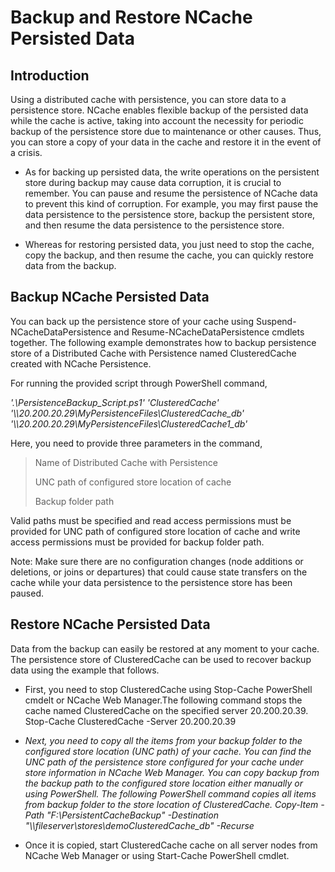 # Backup and Restore NCache Persisted Data

## Introduction

Using a distributed cache with persistence, you can store data to a
persistence store. NCache enables flexible backup of the persisted data
while the cache is active, taking into account the necessity for
periodic backup of the persistence store due to maintenance or other
causes. Thus, you can store a copy of your data in the cache and restore
it in the event of a crisis.

-   As for backing up persisted data, the write operations on the
    persistent store during backup may cause data corruption, it is
    crucial to remember. You can pause and resume the persistence of
    NCache data to prevent this kind of corruption. For example, you may
    first pause the data persistence to the persistence store, backup
    the persistent store, and then resume the data persistence to the
    persistence store.

-   Whereas for restoring persisted data, you just need to stop the
    cache, copy the backup, and then resume the cache, you can quickly
    restore data from the backup.

## **Backup NCache Persisted Data**

You can back up the persistence store of your cache using
Suspend-NCacheDataPersistence and Resume-NCacheDataPersistence cmdlets
together. The following example demonstrates how to backup persistence
store of a Distributed Cache with Persistence named ClusteredCache
created with NCache Persistence.

For running the provided script through PowerShell command,

*\'.\\PersistenceBackup_Script.ps1\' \'ClusteredCache\'
\'\\\\20.200.20.29\\MyPersistenceFiles\\ClusteredCache_db\'
\'\\\\20.200.20.29\\MyPersistenceFiles\\ClusteredCache1_db\'*

Here, you need to provide three parameters in the command,

> Name of Distributed Cache with Persistence
>
> UNC path of configured store location of cache
>
> Backup folder path

Valid paths must be specified and read access permissions must be
provided for UNC path of configured store location of cache and write
access permissions must be provided for backup folder path.

Note: Make sure there are no configuration changes (node additions or
deletions, or joins or departures) that could cause state transfers on
the cache while your data persistence to the persistence store has been
paused.

## **Restore NCache Persisted Data**

Data from the backup can easily be restored at any moment to your cache.
The persistence store of ClusteredCache can be used to recover backup
data using the example that follows.

-   First, you need to stop ClusteredCache using Stop-Cache PowerShell cmdelt
    or NCache Web Manager.The following command stops the cache named 
    ClusteredCache on the specified server 20.200.20.39.
    Stop-Cache ClusteredCache -Server 20.200.20.39


-   *Next, you need to copy all the items from your backup folder to the
    configured store location (UNC path) of your cache. You can find the
    UNC path of the persistence store configured for your cache under
    store information in NCache Web Manager. You can copy backup from
    the backup path to the configured store location either manually or
    using PowerShell. The following PowerShell command copies all items
    from backup folder to the store location of ClusteredCache.*
    *Copy-Item -Path \"F:\\PersistentCacheBackup\" -Destination
    \"\\\\fileserver\\stores\\demoClusteredCache_db\" -Recurse*

-   Once it is copied, start ClusteredCache cache on all server nodes
    from NCache Web Manager or using Start-Cache PowerShell cmdlet.
